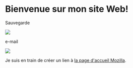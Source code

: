 <h1>Bienvenue sur mon site Web!</h1>

<p>Sauvegarde</p>
<img src="https://www.xn--icne-wqa.com/images/icones/2/7/document-save-3.png" /> 

<p>e-mail</p>
<img src="https://img.icons8.com/plasticine/2x/important-mail.png" />

<p>Je suis en train de créer un lien à
<a href="https://www.mozilla.org/fr/">la page d'accueil Mozilla</a>.
</p>
